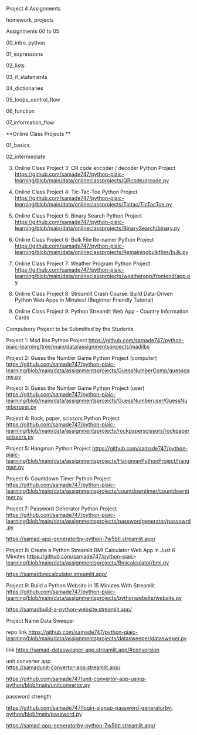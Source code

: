 Project 4 Assignments

homework_projects  

Assignments 00 to 05  

00_intro_python  

01_expressions  

02_lists   

03_if_statements  

04_dictionaries  

05_loops_control_flow  

06_function  

07_information_flow 


**Online Class Projects  **

01_basics  


02_intermediate  


3) Online Class Project 3: QR code encoder / decoder Python Project
https://github.com/samade747/python-piaic-learning/blob/main/data/onlineclassprojects/QRcode/qrcode.py


5) Online Class Project 4: Tic-Tac-Toe Python Project
https://github.com/samade747/python-piaic-learning/blob/main/data/onlineclassprojects/Tictac/TicTacToe.py


7) Online Class Project 5: Binary Search Python Project 
https://github.com/samade747/python-piaic-learning/blob/main/data/onlineclassprojects/BinarySearch/binary.py


8) Online Class Project 6: Bulk File Re-namer Python Project
https://github.com/samade747/python-piaic-learning/blob/main/data/onlineclassprojects/Remainingbulkfiles/bulk.py


9) Online Class Project 7: Weather Program Python Project
https://github.com/samade747/python-piaic-learning/blob/main/data/onlineclassprojects/weatherapp/frontend/app.py


10) Online Class Project 8: Streamlit Crash Course: Build Data-Driven Python Web Apps in Minutes! (Beginner Friendly Tutorial)
 
11) Online Class Project 9: Python Streamlit Web App - Country Information Cards  


     


Compulsory Project to be Submitted by the Students  

Project 1: Mad libs Python Project
https://github.com/samade747/python-piaic-learning/tree/main/data/assignmentsprojects/madilbs  


Project 2: Guess the Number Game Python Project (computer)
https://github.com/samade747/python-piaic-learning/blob/main/data/assignmentsprojects/GuessNumberComp/guessgame.py  


Project 3: Guess the Number Game Python Project (user)
https://github.com/samade747/python-piaic-learning/blob/main/data/assignmentsprojects/GuessNumberuser/GuessNumberuser.py  


Project 4: Rock, paper, scissors Python Project
https://github.com/samade747/python-piaic-learning/blob/main/data/assignmentsprojects/rockpaperscissors/rockpaperscissors.py  


Project 5: Hangman Python Project
https://github.com/samade747/python-piaic-learning/blob/main/data/assignmentsprojects/HangmanPythonProject/hangman.py  


Project 6: Countdown Timer Python Project
https://github.com/samade747/python-piaic-learning/blob/main/data/assignmentsprojects/countdowntimer/countdowntimer.py  


Project 7: Password Generator Python Project
https://github.com/samade747/python-piaic-learning/blob/main/data/assignmentsprojects/passwordgenerator/passowrd.py  

https://samad-app-generatorby-python-7w5btl.streamlit.app/
  


Project 8: Create a Python Streamlit BMI Calculator Web App in Just 6 Minutes
https://github.com/samade747/python-piaic-learning/blob/main/data/assignmentsprojects/Bmicalculator/bmi.py  

https://samadbmicalculator.streamlit.app/


Project 9: Build a Python Website in 15 Minutes With Streamlit
https://github.com/samade747/python-piaic-learning/blob/main/data/assignmentsprojects/pythonwebsite/website.py

https://samadbuild-a-python-website.streamlit.app/
















Project Name  Data Sweeper  

repo link https://github.com/samade747/python-piaic-learning/blob/main/data/assignmentsprojects/datasweeper/datasweper.py  

link https://samad-datasweaper-app.streamlit.app/#conversion

unit converter app  
https://samadunit-convertor-app.streamlit.app/  

https://github.com/samade747/unit-convertor-app-using-python/blob/main/unitconvertor.py  


password strength  

https://github.com/samade747/login-signup-password-generatorby-python/blob/main/password.py  

https://samad-app-generatorby-python-7w5btl.streamlit.app/


















